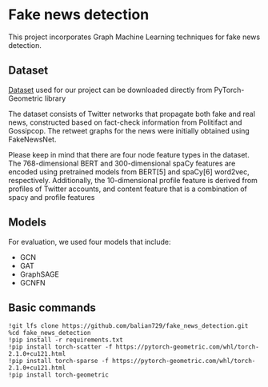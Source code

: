 # Fake news detection
This project incorporates Graph Machine Learning techniques for fake news detection. 

## Dataset
[Dataset](https://github.com/rusty1s/pytorch_geometric/blob/master/torch_geometric/datasets/upfd.py) used for our project can be downloaded directly from PyTorch-Geometric library

The dataset consists of Twitter networks that propagate both fake and real news, constructed based on fact-check information from Politifact and Gossipcop. The retweet graphs for the news were initially obtained using FakeNewsNet. 

Please keep in mind that there are four node feature types in the dataset. The 768-dimensional BERT and 300-dimensional spaCy features are encoded using pretrained models from BERT[5] and spaCy[6] word2vec, respectively. Additionally, the 10-dimensional profile feature is derived from profiles of  Twitter accounts, and content feature that is a combination of spacy and profile features

## Models
For evaluation, we used four models that include:
* GCN
* GAT
* GraphSAGE
* GCNFN 

## Basic commands
```
!git lfs clone https://github.com/balian729/fake_news_detection.git
%cd fake_news_detection
!pip install -r requirements.txt
!pip install torch-scatter -f https://pytorch-geometric.com/whl/torch-2.1.0+cu121.html
!pip install torch-sparse -f https://pytorch-geometric.com/whl/torch-2.1.0+cu121.html
!pip install torch-geometric
```
